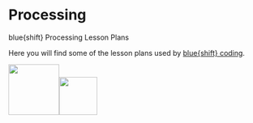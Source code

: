 # Processing
blue{shift} Processing Lesson Plans

Here you will find some of the lesson plans used by <a href="http://www.blueshiftcoding.com" target="_blank">blue{shift} coding</a>.

<a href="http://blueshiftcoding.com" target="_blank"><img src="http://blueshiftcoding.com/wp-content/themes/blueshift/images/logo-animation175p.gif" height="100"><img src="http://blueshiftcoding.com/wp-content/uploads/2017/04/BLUESHIFT-LOGO_GRAD_TRANS.png" height="75"></a>
